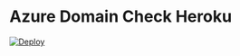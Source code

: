 # Azure Domain Check Heroku
[![Deploy](https://www.herokucdn.com/deploy/button.svg)](https://heroku.com/deploy)
